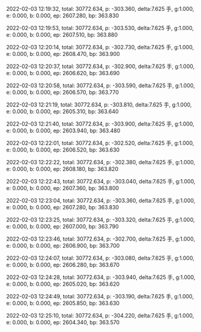 2022-02-03 12:19:32, total: 30772.634, p: -303.360, delta:7.625 手, g:1.000, e: 0.000, b: 0.000, ep: 2607.280, bp: 363.830

2022-02-03 12:19:53, total: 30772.634, p: -303.530, delta:7.625 手, g:1.000, e: 0.000, b: 0.000, ep: 2607.510, bp: 363.880

2022-02-03 12:20:14, total: 30772.634, p: -302.730, delta:7.625 手, g:1.000, e: 0.000, b: 0.000, ep: 2608.470, bp: 363.900

2022-02-03 12:20:37, total: 30772.634, p: -302.900, delta:7.625 手, g:1.000, e: 0.000, b: 0.000, ep: 2606.620, bp: 363.690

2022-02-03 12:20:58, total: 30772.634, p: -303.590, delta:7.625 手, g:1.000, e: 0.000, b: 0.000, ep: 2606.570, bp: 363.770

2022-02-03 12:21:19, total: 30772.634, p: -303.810, delta:7.625 手, g:1.000, e: 0.000, b: 0.000, ep: 2605.310, bp: 363.640

2022-02-03 12:21:40, total: 30772.634, p: -303.900, delta:7.625 手, g:1.000, e: 0.000, b: 0.000, ep: 2603.940, bp: 363.480

2022-02-03 12:22:01, total: 30772.634, p: -302.520, delta:7.625 手, g:1.000, e: 0.000, b: 0.000, ep: 2606.520, bp: 363.630

2022-02-03 12:22:22, total: 30772.634, p: -302.380, delta:7.625 手, g:1.000, e: 0.000, b: 0.000, ep: 2608.180, bp: 363.820

2022-02-03 12:22:43, total: 30772.634, p: -303.040, delta:7.625 手, g:1.000, e: 0.000, b: 0.000, ep: 2607.360, bp: 363.800

2022-02-03 12:23:04, total: 30772.634, p: -303.360, delta:7.625 手, g:1.000, e: 0.000, b: 0.000, ep: 2607.280, bp: 363.830

2022-02-03 12:23:25, total: 30772.634, p: -303.320, delta:7.625 手, g:1.000, e: 0.000, b: 0.000, ep: 2607.000, bp: 363.790

2022-02-03 12:23:46, total: 30772.634, p: -302.700, delta:7.625 手, g:1.000, e: 0.000, b: 0.000, ep: 2606.900, bp: 363.700

2022-02-03 12:24:07, total: 30772.634, p: -303.080, delta:7.625 手, g:1.000, e: 0.000, b: 0.000, ep: 2606.280, bp: 363.670

2022-02-03 12:24:28, total: 30772.634, p: -303.940, delta:7.625 手, g:1.000, e: 0.000, b: 0.000, ep: 2605.020, bp: 363.620

2022-02-03 12:24:49, total: 30772.634, p: -303.190, delta:7.625 手, g:1.000, e: 0.000, b: 0.000, ep: 2605.850, bp: 363.630

2022-02-03 12:25:10, total: 30772.634, p: -304.220, delta:7.625 手, g:1.000, e: 0.000, b: 0.000, ep: 2604.340, bp: 363.570